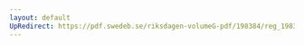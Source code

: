 ```yaml
---
layout: default
UpRedirect: https://pdf.swedeb.se/riksdagen-volumeG-pdf/198384/reg_198384__reg_02/reg_198384__reg_02_0049.pdf
---
```


